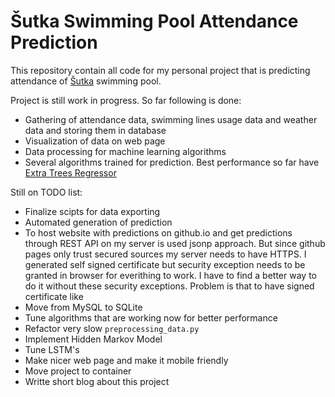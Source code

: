 # Šutka Swimming Pool Attendance Prediction

This repository contain all code for my personal project that is predicting attendance of [Šutka](https://www.sutka.eu/en/) swimming pool.

Project is still work in progress. So far following is done:
* Gathering of attendance data, swimming lines usage data and weather data and storing them in database
* Visualization of data on web page
* Data processing for machine learning algorithms
* Several algorithms trained for prediction. Best performance so far have [Extra Trees Regressor](https://scikit-learn.org/stable/modules/generated/sklearn.ensemble.ExtraTreesRegressor.html)

Still on TODO list:
* Finalize scipts for data exporting
* Automated generation of prediction 
* To host website with predictions on github.io and get predictions through REST API on my server is used jsonp approach. But since github pages only trust secured sources my server needs to have HTTPS. I generated self signed certificate but security exception needs to be granted in browser for everithing to work. I have to find a better way to do it without these security exceptions. Problem is that to have signed certificate like 
* Move from MySQL to SQLite
* Tune algorithms that are working now for better performance
* Refactor very slow `preprocessing_data.py`
* Implement Hidden Markov Model 
* Tune LSTM's 
* Make nicer web page and make it mobile friendly
* Move project to container
* Writte short blog about this project